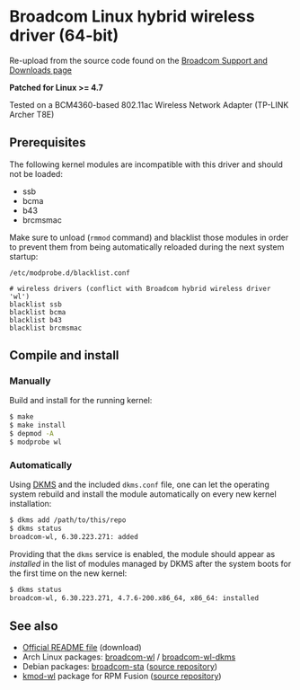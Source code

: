# Broadcom Linux hybrid wireless driver (64-bit)

Re-upload from the source code found on the [Broadcom Support and Downloads page][1]

**Patched for Linux >= 4.7**

Tested on a BCM4360-based 802.11ac Wireless Network Adapter (TP-LINK Archer T8E)

[1]: https://www.broadcom.com/support/download-search?pg=Wireless+Embedded+Solutions+and+RF+Components&pf=Legacy+Wireless&pa=Driver&dk=BCM4312&l=true

## Prerequisites

The following kernel modules are incompatible with this driver and should not be loaded:
* ssb
* bcma
* b43
* brcmsmac

Make sure to unload (`rmmod` command) and blacklist those modules in order to prevent them from being automatically
reloaded during the next system startup:

`/etc/modprobe.d/blacklist.conf`
```
# wireless drivers (conflict with Broadcom hybrid wireless driver 'wl')
blacklist ssb
blacklist bcma
blacklist b43
blacklist brcmsmac
```

## Compile and install

### Manually

Build and install for the running kernel:

```sh
$ make
$ make install
$ depmod -A
$ modprobe wl
```

### Automatically

Using [DKMS][2] and the included `dkms.conf` file, one can let the operating system rebuild and install the module
automatically on every new kernel installation:

```sh
$ dkms add /path/to/this/repo
$ dkms status
broadcom-wl, 6.30.223.271: added
```

Providing that the `dkms` service is enabled, the module should appear as *installed* in the list of modules managed by
DKMS after the system boots for the first time on the new kernel:

```sh
$ dkms status
broadcom-wl, 6.30.223.271, 4.7.6-200.x86_64, x86_64: installed
```

[2]: http://linux.dell.com/dkms/manpage.html

## See also

* [Official README file][3] (download)
* Arch Linux packages: [broadcom-wl][4] / [broadcom-wl-dkms][5]
* Debian packages: [broadcom-sta][6] ([source repository][7])
* [kmod-wl][8] package for RPM Fusion ([source repository][9])

[3]: https://docs.broadcom.com/docs-and-downloads/docs/linux_sta/README_6.30.223.271.txt
[4]: https://www.archlinux.org/packages/community/x86_64/broadcom-wl/
[5]: https://www.archlinux.org/packages/community/x86_64/broadcom-wl-dkms/
[6]: https://packages.debian.org/source/sid/broadcom-sta
[7]: https://salsa.debian.org/broadcom-sta-team/broadcom-sta
[8]: http://download1.rpmfusion.org/nonfree/fedora/development/rawhide/Everything/x86_64/os/repoview/kmod-wl.html
[9]: https://pkgs.rpmfusion.org/cgit/nonfree/wl-kmod.git/
